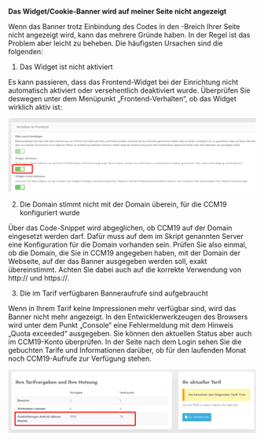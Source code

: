 **Das Widget/Cookie-Banner wird auf meiner Seite nicht angezeigt**

Wenn das Banner trotz Einbindung des Codes in den <head>-Breich Ihrer Seite nicht angezeigt wird, kann das mehrere Gründe haben. In der Regel ist das Problem aber leicht zu beheben. Die häufigsten Ursachen sind die folgenden:

1. Das Widget ist nicht aktiviert

Es kann passieren, dass das Frontend-Widget bei der Einrichtung nicht automatisch aktiviert oder versehentlich deaktiviert wurde. Überprüfen Sie deswegen unter dem Menüpunkt „Frontend-Verhalten“, ob das Widget wirklich aktiv ist:

![ccm19-widget-aktiv](../../assets/images/ccm19-widget-aktiv.png)



2. Die Domain stimmt nicht mit der Domain überein, für die CCM19 konfiguriert wurde

Über das Code-Snippet wird abgeglichen, ob CCM19 auf der Domain eingesetzt werden darf. Dafür muss auf dem im Skript genannten Server eine Konfiguration für die Domain vorhanden sein. Prüfen Sie also einmal, ob die Domain, die Sie in CCM19 angegeben haben, mit der Domain der Webseite, auf der das Banner ausgegeben werden soll, exakt übereinstimmt. Achten Sie dabei auch auf die korrekte Verwendung von http:// und https://.

3. Die im Tarif verfügbaren Banneraufrufe sind aufgebraucht

Wenn in Ihrem Tarif keine Impressionen mehr verfügbar sind, wird das Banner nicht mehr angezeigt. In den Entwicklerwerkzeugen des Browsers wird unter dem Punkt „Console“ eine Fehlermeldung mit dem Hinweis „Quota exceeded“ ausgegeben.
Sie können den aktuellen Status aber auch im CCM19-Konto überprüfen. In der Seite nach dem Login sehen Sie die gebuchten Tarife und Informationen darüber, ob für den laufenden Monat noch CCM19-Aufrufe zur Verfügung stehen.

![tarifuebersicht](../../assets/images/tarifuebersicht.png)

